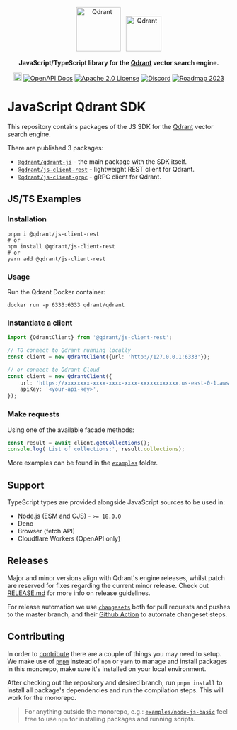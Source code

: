 <p align="center">
  <img height="100" src="https://github.com/qdrant/qdrant/raw/master/docs/logo.svg" alt="Qdrant"> 
  &nbsp;
  <img height="80" src="./docs/ts-logo-256.svg" alt="Qdrant">
</p>

<p align="center">
    <b>JavaScript/TypeScript library for the <a href="https://github.com/qdrant/qdrant">Qdrant</a> vector search engine.</b>
</p>

<p align="center">
    <a href="https://www.npmjs.com/package/@qdrant/qdrant-js"><img src="https://badge.fury.io/js/@qdrant%2Fqdrant-js.svg" alt="npm version" height="18"></a>
    <a href="https://qdrant.github.io/qdrant/redoc/index.html"><img src="https://img.shields.io/badge/Docs-OpenAPI%203.0-success" alt="OpenAPI Docs"></a>
    <a href="https://github.com/qdrant/qdrant-client/blob/master/LICENSE"><img src="https://img.shields.io/badge/License-Apache%202.0-success" alt="Apache 2.0 License"></a>
    <a href="https://qdrant.to/discord"><img src="https://img.shields.io/badge/Discord-Qdrant-5865F2.svg?logo=discord" alt="Discord"></a>
    <a href="https://qdrant.to/roadmap"><img src="https://img.shields.io/badge/Roadmap-2023-bc1439.svg" alt="Roadmap 2023"></a>
</p>

# JavaScript Qdrant SDK

This repository contains packages of the JS SDK for the [Qdrant](https://github.com/qdrant/qdrant) vector search engine.

There are published 3 packages:

-   [`@qdrant/qdrant-js`](./packages/qdrant-js) - the main package with the SDK itself.
-   [`@qdrant/js-client-rest`](./packages/js-client-rest) - lightweight REST client for Qdrant.
-   [`@qdrant/js-client-grpc`](./packages/js-client-grpc) - gRPC client for Qdrant.

## JS/TS Examples

### Installation

```shell
pnpm i @qdrant/js-client-rest
# or
npm install @qdrant/js-client-rest
# or
yarn add @qdrant/js-client-rest
```

### Usage

Run the Qdrant Docker container:

```shell
docker run -p 6333:6333 qdrant/qdrant
```

### Instantiate a client

```ts
import {QdrantClient} from '@qdrant/js-client-rest';

// TO connect to Qdrant running locally
const client = new QdrantClient({url: 'http://127.0.0.1:6333'});

// or connect to Qdrant Cloud
const client = new QdrantClient({
    url: 'https://xxxxxxxx-xxxx-xxxx-xxxx-xxxxxxxxxxxx.us-east-0-1.aws.cloud.qdrant.io',
    apiKey: '<your-api-key>',
});
```

### Make requests

Using one of the available facade methods:

```ts
const result = await client.getCollections();
console.log('List of collections:', result.collections);
```

More examples can be found in the [`examples`](./examples) folder.

## Support

TypeScript types are provided alongside JavaScript sources to be used in:

-   Node.js (ESM and CJS) - `>= 18.0.0`
-   Deno
-   Browser (fetch API)
-   Cloudflare Workers (OpenAPI only)

## Releases

Major and minor versions align with Qdrant's engine releases, whilst patch are reserved for fixes regarding the current minor release. Check out [RELEASE.md](./RELEASE.md) for more info on release guidelines.

For release automation we use [`changesets`](https://github.com/changesets/changesets) both for pull requests and pushes to the master branch, and their [Github Action](https://github.com/changesets/action) to automate changeset steps.

## Contributing

In order to [contribute](./CONTRIBUTING.md) there are a couple of things you may need to setup. We make use of [`pnpm`](https://pnpm.io/) instead of `npm` or `yarn` to manage and install packages in this monorepo, make sure it's installed on your local environment.

After checking out the repository and desired branch, run `pnpm install` to install all package's dependencies and run the compilation steps. This will work for the monorepo.

> For anything outside the monorepo, e.g.: [`examples/node-js-basic`](./examples/node-js-basic) feel free to use `npm` for installing packages and running scripts.

